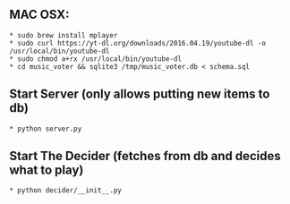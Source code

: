 
## MAC OSX:
	* sudo brew install mplayer
	* sudo curl https://yt-dl.org/downloads/2016.04.19/youtube-dl -o /usr/local/bin/youtube-dl
	* sudo chmod a+rx /usr/local/bin/youtube-dl
	* cd music_voter && sqlite3 /tmp/music_voter.db < schema.sql
	
## Start Server (only allows putting new items to db)
	* python server.py
	
## Start The Decider (fetches from db and decides what to play)
	* python decider/__init__.py
